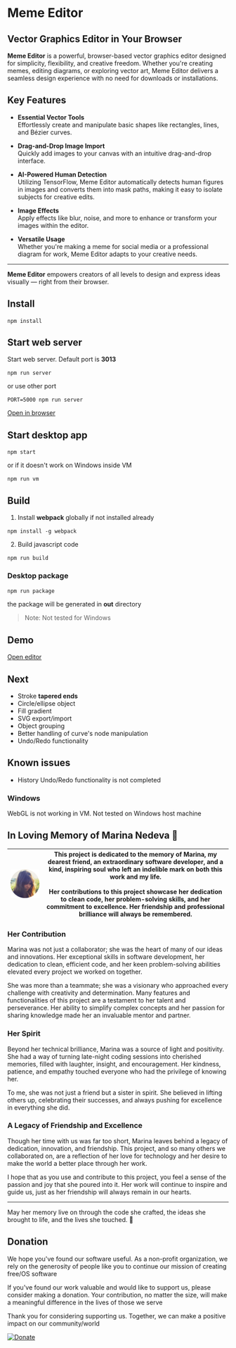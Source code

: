 
# **Meme Editor**

## Vector Graphics Editor in Your Browser

**Meme Editor** is a powerful, browser-based vector graphics editor designed for simplicity, flexibility, and creative freedom. Whether you're creating memes, editing diagrams, or exploring vector art, Meme Editor delivers a seamless design experience with no need for downloads or installations.

## **Key Features**

- **Essential Vector Tools**  
  Effortlessly create and manipulate basic shapes like rectangles, lines, and Bézier curves.

- **Drag-and-Drop Image Import**  
  Quickly add images to your canvas with an intuitive drag-and-drop interface.

- **AI-Powered Human Detection**  
  Utilizing TensorFlow, Meme Editor automatically detects human figures in images and converts them into mask paths, making it easy to isolate subjects for creative edits.

- **Image Effects**  
  Apply effects like blur, noise, and more to enhance or transform your images within the editor.

- **Versatile Usage**  
  Whether you're making a meme for social media or a professional diagram for work, Meme Editor adapts to your creative needs.

---

**Meme Editor** empowers creators of all levels to design and express ideas visually — right from their browser.


## Install

```
npm install
```

## Start web server

Start web server. Default port is **3013**

```
npm run server
```

or use other port

```
PORT=5000 npm run server
```

[Open in browser](http://127.0.0.1:3013)

## Start desktop app

```
npm start
```

or if it doesn't work on Windows inside VM

```
npm run vm
```


## Build

1. Install **webpack** globally if not installed already

```
npm install -g webpack
```

2. Build javascript code

```
npm run build
```

### Desktop package

```
npm run package
```

the package will be generated in **out** directory

> Note: Not tested for Windows

## Demo

[Open editor](https://www.sipme.io/memed)

## Next

* Stroke **tapered ends**
* Circle/ellipse object
* Fill gradient
* SVG export/import
* Object grouping
* Better handling of curve's node manipulation
* Undo/Redo functionality 

## Known issues

* History Undo/Redo functionality is not completed


### Windows

WebGL is not working in VM. Not tested on Windows host machine


## In Loving Memory of Marina Nedeva 💖

| ![Picture of Marina](public/ui/png/marina.png) | This project is dedicated to the memory of Marina, my dearest friend, an extraordinary software developer, and a kind, inspiring soul who left an indelible mark on both this work and my life. <br><br> Her contributions to this project showcase her dedication to clean code, her problem-solving skills, and her commitment to excellence. Her friendship and professional brilliance will always be remembered. |
|------------------------------------------------------|-------------------------------------------------------------------------------------------------------------------------------------------


### Her Contribution

Marina was not just a collaborator; she was the heart of many of our ideas and innovations. Her exceptional skills in software development, her dedication to clean, efficient code, and her keen problem-solving abilities elevated every project we worked on together. 

She was more than a teammate; she was a visionary who approached every challenge with creativity and determination. Many features and functionalities of this project are a testament to her talent and perseverance. Her ability to simplify complex concepts and her passion for sharing knowledge made her an invaluable mentor and partner.

### Her Spirit

Beyond her technical brilliance, Marina was a source of light and positivity. She had a way of turning late-night coding sessions into cherished memories, filled with laughter, insight, and encouragement. Her kindness, patience, and empathy touched everyone who had the privilege of knowing her.

To me, she was not just a friend but a sister in spirit. She believed in lifting others up, celebrating their successes, and always pushing for excellence in everything she did.

### A Legacy of Friendship and Excellence

Though her time with us was far too short, Marina leaves behind a legacy of dedication, innovation, and friendship. This project, and so many others we collaborated on, are a reflection of her love for technology and her desire to make the world a better place through her work.

I hope that as you use and contribute to this project, you feel a sense of the passion and joy that she poured into it. Her work will continue to inspire and guide us, just as her friendship will always remain in our hearts.

---

May her memory live on through the code she crafted, the ideas she brought to life, and the lives she touched. 💖

## Donation

We hope you've found our software useful. As a non-profit organization, we rely on the generosity of people like you to continue our mission of creating free/OS software

If you've found our work valuable and would like to support us, please consider making a donation. Your contribution, no matter the size, will make a meaningful difference in the lives of those we serve

Thank you for considering supporting us. Together, we can make a positive impact on our community/world

[![Donate](https://img.shields.io/badge/Donate-PayPal-green.svg)](https://www.paypal.com/cgi-bin/webscr?cmd=_s-xclick&hosted_button_id=XUSKMVK55P35G)

